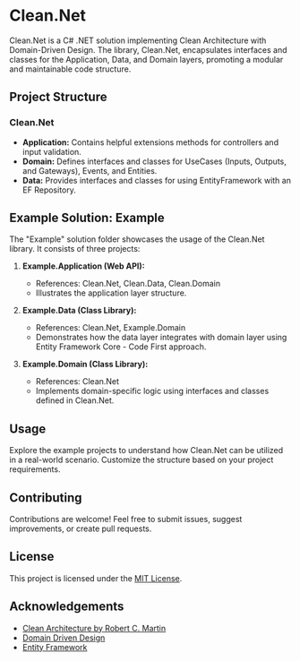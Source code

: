 # Clean.Net

Clean.Net is a C# .NET solution implementing Clean Architecture with Domain-Driven Design. The library, Clean.Net, encapsulates interfaces and classes for the Application, Data, and Domain layers, promoting a modular and maintainable code structure.

## Project Structure

### Clean.Net

- **Application:** Contains helpful extensions methods for controllers and input validation.
- **Domain:** Defines interfaces and classes for UseCases (Inputs, Outputs, and Gateways), Events, and Entities.
- **Data:** Provides interfaces and classes for using EntityFramework with an EF Repository.

## Example Solution: Example

The "Example" solution folder showcases the usage of the Clean.Net library. It consists of three projects:

1. **Example.Application (Web API):**
   - References: Clean.Net, Clean.Data, Clean.Domain
   - Illustrates the application layer structure.

2. **Example.Data (Class Library):**
   - References: Clean.Net, Example.Domain
   - Demonstrates how the data layer integrates with domain layer using Entity Framework Core - Code First approach.

3. **Example.Domain (Class Library):**
   - References: Clean.Net
   - Implements domain-specific logic using interfaces and classes defined in Clean.Net.

## Usage
Explore the example projects to understand how Clean.Net can be utilized in a real-world scenario. Customize the structure based on your project requirements.

## Contributing
Contributions are welcome! Feel free to submit issues, suggest improvements, or create pull requests.

## License

This project is licensed under the [MIT License](LICENSE).

## Acknowledgements

- [Clean Architecture by Robert C. Martin](https://blog.cleancoder.com/uncle-bob/2012/08/13/the-clean-architecture.html)
- [Domain Driven Design](https://en.wikipedia.org/wiki/Domain-driven_design)
- [Entity Framework](https://docs.microsoft.com/en-us/ef/)